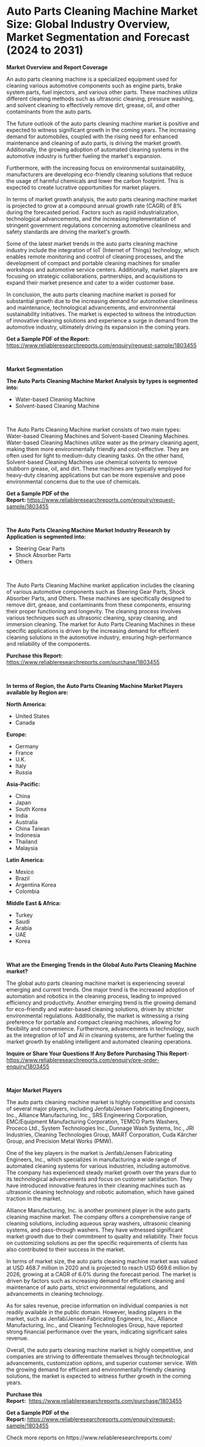 <p><h1>Auto Parts Cleaning Machine Market Size: Global Industry Overview, Market Segmentation and Forecast (2024 to 2031)</h1></p><p><strong>Market Overview and Report Coverage</strong></p>
<p><p>An auto parts cleaning machine is a specialized equipment used for cleaning various automotive components such as engine parts, brake system parts, fuel injectors, and various other parts. These machines utilize different cleaning methods such as ultrasonic cleaning, pressure washing, and solvent cleaning to effectively remove dirt, grease, oil, and other contaminants from the auto parts.</p><p>The future outlook of the auto parts cleaning machine market is positive and expected to witness significant growth in the coming years. The increasing demand for automobiles, coupled with the rising need for enhanced maintenance and cleaning of auto parts, is driving the market growth. Additionally, the growing adoption of automated cleaning systems in the automotive industry is further fueling the market's expansion.</p><p>Furthermore, with the increasing focus on environmental sustainability, manufacturers are developing eco-friendly cleaning solutions that reduce the usage of harmful chemicals and lower the carbon footprint. This is expected to create lucrative opportunities for market players.</p><p>In terms of market growth analysis, the auto parts cleaning machine market is projected to grow at a compound annual growth rate (CAGR) of 8% during the forecasted period. Factors such as rapid industrialization, technological advancements, and the increasing implementation of stringent government regulations concerning automotive cleanliness and safety standards are driving the market's growth.</p><p>Some of the latest market trends in the auto parts cleaning machine industry include the integration of IoT (Internet of Things) technology, which enables remote monitoring and control of cleaning processes, and the development of compact and portable cleaning machines for smaller workshops and automotive service centers. Additionally, market players are focusing on strategic collaborations, partnerships, and acquisitions to expand their market presence and cater to a wider customer base.</p><p>In conclusion, the auto parts cleaning machine market is poised for substantial growth due to the increasing demand for automotive cleanliness and maintenance, technological advancements, and environmental sustainability initiatives. The market is expected to witness the introduction of innovative cleaning solutions and experience a surge in demand from the automotive industry, ultimately driving its expansion in the coming years.</p></p>
<p><strong>Get a Sample PDF of the Report:</strong> <a href="https://www.reliableresearchreports.com/enquiry/request-sample/1803455">https://www.reliableresearchreports.com/enquiry/request-sample/1803455</a></p>
<p>&nbsp;</p>
<p><strong>Market Segmentation</strong></p>
<p><strong>The Auto Parts Cleaning Machine Market Analysis by types is segmented into:</strong></p>
<p><ul><li>Water-based Cleaning Machine</li><li>Solvent-based Cleaning Machine</li></ul></p>
<p>&nbsp;</p>
<p><p>The Auto Parts Cleaning Machine market consists of two main types: Water-based Cleaning Machines and Solvent-based Cleaning Machines. Water-based Cleaning Machines utilize water as the primary cleaning agent, making them more environmentally friendly and cost-effective. They are often used for light to medium-duty cleaning tasks. On the other hand, Solvent-based Cleaning Machines use chemical solvents to remove stubborn grease, oil, and dirt. These machines are typically employed for heavy-duty cleaning applications but can be more expensive and pose environmental concerns due to the use of chemicals.</p></p>
<p><strong>Get a Sample PDF of the Report:</strong>&nbsp;<a href="https://www.reliableresearchreports.com/enquiry/request-sample/1803455">https://www.reliableresearchreports.com/enquiry/request-sample/1803455</a></p>
<p>&nbsp;</p>
<p><strong>The Auto Parts Cleaning Machine Market Industry Research by Application is segmented into:</strong></p>
<p><ul><li>Steering Gear Parts</li><li>Shock Absorber Parts</li><li>Others</li></ul></p>
<p>&nbsp;</p>
<p><p>The Auto Parts Cleaning Machine market application includes the cleaning of various automotive components such as Steering Gear Parts, Shock Absorber Parts, and Others. These machines are specifically designed to remove dirt, grease, and contaminants from these components, ensuring their proper functioning and longevity. The cleaning process involves various techniques such as ultrasonic cleaning, spray cleaning, and immersion cleaning. The market for Auto Parts Cleaning Machines in these specific applications is driven by the increasing demand for efficient cleaning solutions in the automotive industry, ensuring high-performance and reliability of the components.</p></p>
<p><strong>Purchase this Report:</strong>&nbsp; <a href="https://www.reliableresearchreports.com/purchase/1803455">https://www.reliableresearchreports.com/purchase/1803455</a></p>
<p>&nbsp;</p>
<p><strong>In terms of Region, the Auto Parts Cleaning Machine Market Players available by Region are:</strong></p>
<p>
    <p> <strong> North America: </strong>
        <ul>
            <li>United States</li>
            <li>Canada</li>
        </ul>
        </p> 
    <p> <strong> Europe: </strong>
        <ul>
            <li>Germany</li>
            <li>France</li>
            <li>U.K.</li>
            <li>Italy</li>
            <li>Russia</li>
        </ul>
        </p> 
    <p> <strong> Asia-Pacific: </strong>
        <ul>
            <li>China</li>
            <li>Japan</li>
            <li>South Korea</li>
            <li>India</li>
            <li>Australia</li>
            <li>China Taiwan</li>
            <li>Indonesia</li>
            <li>Thailand</li>
            <li>Malaysia</li>
        </ul>
        </p> 
    <p> <strong> Latin America: </strong>
        <ul>
            <li>Mexico</li>
            <li>Brazil</li>
            <li>Argentina Korea</li>
            <li>Colombia</li>
        </ul>
        </p> 
    <p> <strong> Middle East & Africa: </strong>
        <ul>
            <li>Turkey</li>
            <li>Saudi</li>
            <li>Arabia</li>
            <li>UAE</li>
            <li>Korea</li>
        </ul>
    </p>
    </p>
<p>&nbsp;</p>
<p><strong>What are the Emerging Trends in the Global Auto Parts Cleaning Machine market?</strong></p>
<p><p>The global auto parts cleaning machine market is experiencing several emerging and current trends. One major trend is the increased adoption of automation and robotics in the cleaning process, leading to improved efficiency and productivity. Another emerging trend is the growing demand for eco-friendly and water-based cleaning solutions, driven by stricter environmental regulations. Additionally, the market is witnessing a rising preference for portable and compact cleaning machines, allowing for flexibility and convenience. Furthermore, advancements in technology, such as the integration of IoT and AI in cleaning systems, are further fueling the market growth by enabling intelligent and automated cleaning operations.</p></p>
<p><strong>Inquire or Share Your Questions If Any Before Purchasing This Report</strong>- <a href="https://www.reliableresearchreports.com/enquiry/pre-order-enquiry/1803455">https://www.reliableresearchreports.com/enquiry/pre-order-enquiry/1803455</a></p>
<p>&nbsp;</p>
<p><strong>Major Market Players</strong></p>
<p><p>The auto parts cleaning machine market is highly competitive and consists of several major players, including Jenfab/Jensen Fabricating Engineers, Inc., Alliance Manufacturing, Inc., SRS Engineering Corporation, EMC/Equipment Manufacturing Corporation, TEMCO Parts Washers, Proceco Ltd., System Technologies Inc., Dunnage Wash Systems, Inc., JRI Industries, Cleaning Technologies Group, MART Corporation, Cuda Kärcher Group, and Precision Metal Works (PMW). </p><p>One of the key players in the market is Jenfab/Jensen Fabricating Engineers, Inc., which specializes in manufacturing a wide range of automated cleaning systems for various industries, including automotive. The company has experienced steady market growth over the years due to its technological advancements and focus on customer satisfaction. They have introduced innovative features in their cleaning machines such as ultrasonic cleaning technology and robotic automation, which have gained traction in the market. </p><p>Alliance Manufacturing, Inc. is another prominent player in the auto parts cleaning machine market. The company offers a comprehensive range of cleaning solutions, including aqueous spray washers, ultrasonic cleaning systems, and pass-through washers. They have witnessed significant market growth due to their commitment to quality and reliability. Their focus on customizing solutions as per the specific requirements of clients has also contributed to their success in the market.</p><p>In terms of market size, the auto parts cleaning machine market was valued at USD 468.7 million in 2020 and is projected to reach USD 669.6 million by 2026, growing at a CAGR of 6.0% during the forecast period. The market is driven by factors such as increasing demand for efficient cleaning and maintenance of auto parts, strict environmental regulations, and advancements in cleaning technology.</p><p>As for sales revenue, precise information on individual companies is not readily available in the public domain. However, leading players in the market, such as Jenfab/Jensen Fabricating Engineers, Inc., Alliance Manufacturing, Inc., and Cleaning Technologies Group, have reported strong financial performance over the years, indicating significant sales revenue.</p><p>Overall, the auto parts cleaning machine market is highly competitive, and companies are striving to differentiate themselves through technological advancements, customization options, and superior customer service. With the growing demand for efficient and environmentally friendly cleaning solutions, the market is expected to witness further growth in the coming years.</p></p>
<p><strong>Purchase this Report:</strong>&nbsp;&nbsp;<a href="https://www.reliableresearchreports.com/purchase/1803455">https://www.reliableresearchreports.com/purchase/1803455</a></p>
<p></p>
<p><strong>Get a Sample PDF of the Report:</strong>&nbsp;<a href="https://www.reliableresearchreports.com/enquiry/request-sample/1803455">https://www.reliableresearchreports.com/enquiry/request-sample/1803455</a></p>
<p>Check more reports on https://www.reliableresearchreports.com/</p>